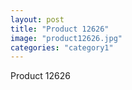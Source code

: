 ```yaml
---
layout: post
title: "Product 12626"
image: "product12626.jpg"
categories: "category1"
---
```

Product 12626
